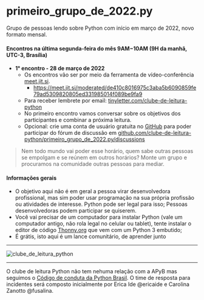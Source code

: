 # primeiro_grupo_de_2022.py

Grupo de pessoas lendo sobre Python com início em março de 2022, novo formato mensal.

#### Encontros na última segunda-feira do mês 9AM−10AM (9H da manhã, UTC-3, Brasília) 

- **1° encontro - 28 de março de 2022**
  - Os encontros vão ser por meio da ferramenta de vídeo-conferência [meet.jit.si](https://meet.jit.si/).
     - https://meet.jit.si/moderated/de410c8016975c3aba5b6090859fe79ad5309820805ed331985014f089be9fa9
  - Para receber lembrete por email: [tinyletter.com/clube-de-leitura-python](https://tinyletter.com/clube-de-leitura-python)
  - No primeiro encontro vamos conversar sobre os objetivos dos participantes e combinar a próxima leitura.
  - Opcional: crie uma conta de usuário gratuita no [GitHub](https://github.com/signup) para poder participar do fórum de discussão em [github.com/clube-de-leitura-python/primeiro_grupo_de_2022.py/discussions](https://github.com/clube-de-leitura-python/primeiro_grupo_de_2022.py/discussions)

> Nem todo mundo vai poder esse horário, quem sabe outras pessoas se empolgam e se reúnem em outros horários?
> Monte um grupo e procuramos na comunidade outras pessoas para mediar.

#### Informações gerais
- O objetivo aqui não é em geral a pessoa virar desenvolvedora profissional, mas sim poder usar programação na sua própria profissão ou atividades de interesse. Python pode ser legal para isso; Pessoas desenvolvedoras podem participar se quiserem.
- Você vai precisar de um computador para instalar Python (vale um computador antigo, não rola legal no celular ou tablet), tente instalar o editor de código [Thonny.org](https://thonny.org) que vem com um Python 3 embutido;
- É grátis, isto aqui é um lance comunitário, de aprender junto

---

![clube_de_leitura_python](https://user-images.githubusercontent.com/3694604/126589139-b52c2bc0-937a-4238-b3ba-189dec5d4c64.png)

---

O clube de leitura Python não tem nehuma relação com a APyB mas seguimos o [Código de conduta da Python Brasil](https://python.org.br/cdc/). O time de resposta para incidentes será composto inicialmente por Erica Ide @ericaide e Carolina Zanotto @fusalina.
